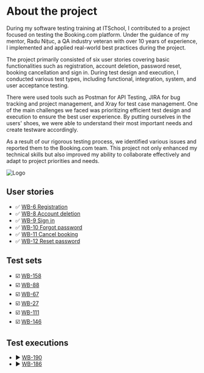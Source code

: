 # About the project
During my software testing training at ITSchool, I contributed to a project focused on testing the Booking.com platform. Under the guidance of my mentor, Radu Nițuc, a QA industry veteran with over 10 years of experience, I implemented and applied real-world best practices during the project.

The project primarily consisted of six user stories covering basic functionalities such as registration, account deletion, password reset, booking cancellation and sign in. During test design and execution, I conducted various test types, including functional, integration, system, and user acceptance testing.

There were used tools such as Postman for API Testing, JIRA for bug tracking and project management, and Xray for test case management. One of the main challenges we faced was prioritizing efficient test design and execution to ensure the best user experience. By putting ourselves in the users' shoes, we were able to understand their most important needs and create testware accordingly.

As a result of our rigorous testing process, we identified various issues and reported them to the Booking.com team. This project not only enhanced my technical skills but also improved my ability to collaborate effectively and adapt to project priorities and needs.

![Logo](https://cf.bstatic.com/static/img/bcom_logo_blue_bg/f12f834e849b2a7f752a14b2598a6ddfeda1e713.svg)

## User stories
- ✅ [WB-6 Registration](https://github.com/GeorgeMarian01/WiseBooking-QA-Initiative-for-booking.com/blob/main/Documentation/WB-6.pdf)
- ✅ [WB-8 Account deletion](https://github.com/GeorgeMarian01/WiseBooking-QA-Initiative-for-booking.com/blob/main/Documentation/WB-8.pdf)
- ✅ [WB-9 Sign in](https://github.com/GeorgeMarian01/WiseBooking-QA-Initiative-for-booking.com/blob/main/Documentation/WB-9.pdf)
- ✅ [WB-10 Forgot password](https://github.com/GeorgeMarian01/WiseBooking-QA-Initiative-for-booking.com/blob/main/Documentation/WB-10.pdf)
- ✅ [WB-11 Cancel booking](https://github.com/GeorgeMarian01/WiseBooking-QA-Initiative-for-booking.com/blob/main/Documentation/WB-11.pdf)
- ✅ [WB-12 Reset password](https://github.com/GeorgeMarian01/WiseBooking-QA-Initiative-for-booking.com/blob/main/Documentation/WB-12.pdf)

## Test sets
- ☑️ [WB-158](https://github.com/GeorgeMarian01/WiseBooking-QA-Initiative-for-booking.com/blob/main/Documentation/WB-158.pdf)
- ☑️ [WB-88](https://github.com/GeorgeMarian01/WiseBooking-QA-Initiative-for-booking.com/blob/main/Documentation/WB-88.pdf)
- ☑️ [WB-67](https://github.com/GeorgeMarian01/WiseBooking-QA-Initiative-for-booking.com/blob/main/Documentation/WB-67.pdf)
- ☑️ [WB-27](https://github.com/GeorgeMarian01/WiseBooking-QA-Initiative-for-booking.com/blob/main/Documentation/WB-27.pdf)
- ☑️ [WB-111](https://github.com/GeorgeMarian01/WiseBooking-QA-Initiative-for-booking.com/blob/main/Documentation/WB-111.pdf)
- ☑️ [WB-146](https://github.com/GeorgeMarian01/WiseBooking-QA-Initiative-for-booking.com/blob/main/Documentation/WB-146.pdf)

## Test executions
- ▶️ [WB-190](https://github.com/GeorgeMarian01/WiseBooking-QA-Initiative-for-booking.com/blob/main/Documentation/WB-190.pdf)
- ▶️ [WB-186](https://github.com/GeorgeMarian01/WiseBooking-QA-Initiative-for-booking.com/blob/main/Documentation/WB-186.pdf)
